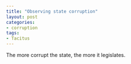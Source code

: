 ```yaml
---
title: "Observing state corruption"
layout: post
categories:
- corruption
tags:
- Tacitus
---
```


The more corrupt the state, the more it legislates.
